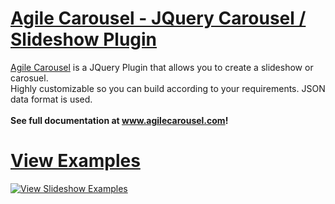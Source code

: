 <a href="http://www.agilecarousel.com/">Agile Carousel - JQuery Carousel / Slideshow Plugin</a>
=============

<a href="http://www.agilecarousel.com/">Agile Carousel</a> is a JQuery Plugin that allows you to create a slideshow or carosuel.<br>
Highly customizable so you can build according to your requirements. JSON data format is used.<br><br>
<strong>See full documentation at <a href="http://www.agilecarousel.com/">www.agilecarousel.com</a>!</strong>

<a href="http://www.agilecarousel.com/">View Examples</a>
=============


<a href="http://agilecarousel.com/#examples">![View Slideshow Examples](http://agilecarousel.com/images/viewExamplesBanner.jpg "View Slideshow Examples")</a>

